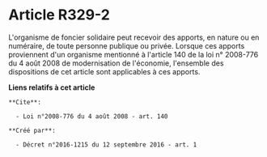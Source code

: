 # Article R329-2

L'organisme de foncier solidaire peut recevoir des apports, en nature ou en numéraire, de toute personne publique ou privée.
Lorsque ces apports proviennent d'un organisme mentionné à l'article 140 de la loi n° 2008-776 du 4 août 2008 de
modernisation de l'économie, l'ensemble des dispositions de cet article sont applicables à ces apports.

**Liens relatifs à cet article**

	**Cite**:

	  - Loi n°2008-776 du 4 août 2008 - art. 140

	**Créé par**:

	  - Décret n°2016-1215 du 12 septembre 2016 - art. 1
